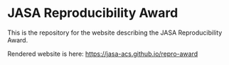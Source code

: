 # JASA Reproducibility Award

This is the repository for the website describing the JASA Reproducibility Award.

Rendered website is here: https://jasa-acs.github.io/repro-award
